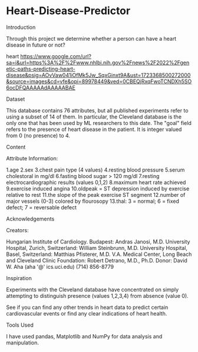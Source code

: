# Heart-Disease-Predictor
Introduction

Through this project we determine whether a person can have a heart disease in future or not?

heart
https://www.google.com/url?sa=i&url=https%3A%2F%2Fwww.nhlbi.nih.gov%2Fnews%2F2022%2Fgenetic-paths-predicting-heart-disease&psig=AOvVaw041iOfMk5Jw_SqxGinxt9A&ust=1723368500272000&source=images&cd=vfe&opi=89978449&ved=0CBEQjRxqFwoTCNDXh5SO6ocDFQAAAAAdAAAAABAE

Dataset

This database contains 76 attributes, but all published experiments refer to using a subset of 14 of them. In particular, the Cleveland database is the only one that has been used by ML researchers to this date. The "goal" field refers to the presence of heart disease in the patient. It is integer valued from 0 (no presence) to 4.

Content

Attribute Information:

1.age 2.sex 3.chest pain type (4 values) 4.resting blood pressure 5.serum cholestoral in mg/dl 6.fasting blood sugar > 120 mg/dl 7.resting electrocardiographic results (values 0,1,2) 8.maximum heart rate achieved 9.exercise induced angina 10.oldpeak = ST depression induced by exercise relative to rest 11.the slope of the peak exercise ST segment 12.number of major vessels (0-3) colored by flourosopy 13.thal: 3 = normal; 6 = fixed defect; 7 = reversable defect

Acknowledgements

Creators:

Hungarian Institute of Cardiology. Budapest: Andras Janosi, M.D. University Hospital, Zurich, Switzerland: William Steinbrunn, M.D. University Hospital, Basel, Switzerland: Matthias Pfisterer, M.D. V.A. Medical Center, Long Beach and Cleveland Clinic Foundation: Robert Detrano, M.D., Ph.D. Donor: David W. Aha (aha '@' ics.uci.edu) (714) 856-8779

Inspiration

Experiments with the Cleveland database have concentrated on simply attempting to distinguish presence (values 1,2,3,4) from absence (value 0).

See if you can find any other trends in heart data to predict certain cardiovascular events or find any clear indications of heart health.

Tools Used

I have used pandas, Matplotlib and NumPy for data analysis and manipulation.